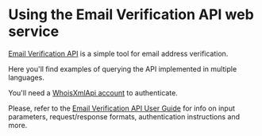 # Using the Email Verification API web service

[Email Verification API](https://emailverification.whoisxmlapi.com/api) 
is a simple tool for email address verification.

Here you'll find examples of querying the API implemented in multiple
languages.

You'll need a
[WhoisXmlApi account](https://emailverification.whoisxmlapi.com/api/signup) to
authenticate.

Please, refer to the
[Email Verification API User Guide](https://emailverification.whoisxmlapi.com/api/documentation/making-requests)
for info on input parameters, request/response formats, authentication
instructions and more.
